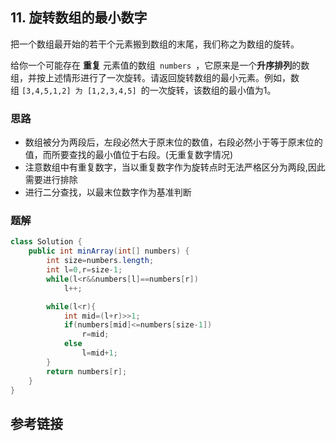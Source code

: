 ## 11. 旋转数组的最小数字
 把一个数组最开始的若干个元素搬到数组的末尾，我们称之为数组的旋转。

给你一个可能存在 **重复** 元素值的数组` numbers `，它原来是一个**升序排列**的数组，并按上述情形进行了一次旋转。请返回旋转数组的最小元素。例如，数组 `[3,4,5,1,2] 为 [1,2,3,4,5] `的一次旋转，该数组的最小值为1。  

### 思路
* 数组被分为两段后，左段必然大于原末位的数值，右段必然小于等于原末位的值，而所要查找的最小值位于右段。(无重复数字情况)
* 注意数组中有重复数字，当以重复数字作为旋转点时无法严格区分为两段,因此需要进行排除
* 进行二分查找，以最末位数字作为基准判断
### 题解
```java
class Solution {
    public int minArray(int[] numbers) {
        int size=numbers.length;
        int l=0,r=size-1;
        while(l<r&&numbers[l]==numbers[r])
            l++;

        while(l<r){
            int mid=(l+r)>>1;
            if(numbers[mid]<=numbers[size-1])
                r=mid;
            else
                l=mid+1;
        }
        return numbers[r];
    }
}
```
## 参考链接